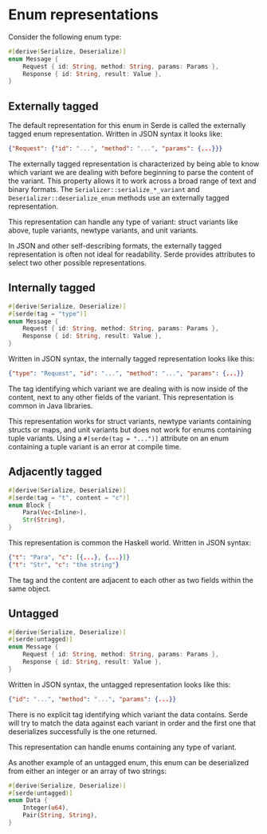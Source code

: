 # Enum representations

Consider the following enum type:

```rust
#[derive(Serialize, Deserialize)]
enum Message {
    Request { id: String, method: String, params: Params },
    Response { id: String, result: Value },
}
```

## Externally tagged

The default representation for this enum in Serde is called the externally
tagged enum representation. Written in JSON syntax it looks like:

```json
{"Request": {"id": "...", "method": "...", "params": {...}}}
```

The externally tagged representation is characterized by being able to know
which variant we are dealing with before beginning to parse the content of the
variant. This property allows it to work across a broad range of text and binary
formats. The `Serializer::serialize_*_variant` and
`Deserializer::deserialize_enum` methods use an externally tagged
representation.

This representation can handle any type of variant: struct variants like above,
tuple variants, newtype variants, and unit variants.

In JSON and other self-describing formats, the externally tagged representation
is often not ideal for readability. Serde provides attributes to select two
other possible representations.

## Internally tagged

```rust
#[derive(Serialize, Deserialize)]
#[serde(tag = "type")]
enum Message {
    Request { id: String, method: String, params: Params },
    Response { id: String, result: Value },
}
```

Written in JSON syntax, the internally tagged representation looks like this:

```json
{"type": "Request", "id": "...", "method": "...", "params": {...}}
```

The tag identifying which variant we are dealing with is now inside of the
content, next to any other fields of the variant. This representation is common
in Java libraries.

This representation works for struct variants, newtype variants containing
structs or maps, and unit variants but does not work for enums containing tuple
variants. Using a `#[serde(tag = "...")]` attribute on an enum containing a
tuple variant is an error at compile time.

## Adjacently tagged

```rust
#[derive(Serialize, Deserialize)]
#[serde(tag = "t", content = "c")]
enum Block {
    Para(Vec<Inline>),
    Str(String),
}
```

This representation is common the Haskell world. Written in JSON syntax:

```json
{"t": "Para", "c": [{...}, {...}]}
{"t": "Str", "c": "the string"}
```

The tag and the content are adjacent to each other as two fields within the same
object.

## Untagged

```rust
#[derive(Serialize, Deserialize)]
#[serde(untagged)]
enum Message {
    Request { id: String, method: String, params: Params },
    Response { id: String, result: Value },
}
```

Written in JSON syntax, the untagged representation looks like this:

```json
{"id": "...", "method": "...", "params": {...}}
```

There is no explicit tag identifying which variant the data contains. Serde will
try to match the data against each variant in order and the first one that
deserializes successfully is the one returned.

This representation can handle enums containing any type of variant.

As another example of an untagged enum, this enum can be deserialized from
either an integer or an array of two strings:

```rust
#[derive(Serialize, Deserialize)]
#[serde(untagged)]
enum Data {
    Integer(u64),
    Pair(String, String),
}
```
